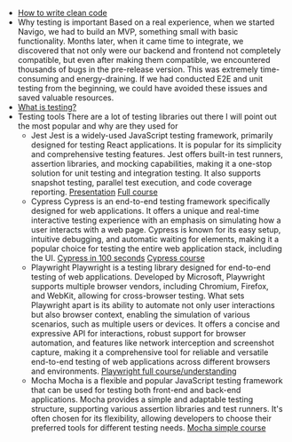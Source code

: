 * [How to write clean code](https://www.youtube.com/watch?v=MSq_DCRxOxw)
* Why testing is important
	  Based on a real experience, when we started Navigo, we had to build an MVP, something small with basic functionality. Months later, when it came time to integrate, we discovered that not only were our backend and frontend not completely compatible, but even after making them compatible, we encountered thousands of bugs in the pre-release version. This was extremely time-consuming and energy-draining. If we had conducted E2E and unit testing from the beginning, we could have avoided these issues and saved valuable resources.
* [What is testing?](https://www.guru99.com/application-testing.html)
* Testing tools
	There are a lot of testing libraries out there I will point out the most popular and why are they used for
	* Jest
		Jest is a widely-used JavaScript testing framework, primarily designed for testing React applications. It is popular for its simplicity and comprehensive testing features. Jest offers built-in test runners, assertion libraries, and mocking capabilities, making it a one-stop solution for unit testing and integration testing. It also supports snapshot testing, parallel test execution, and code coverage reporting.
		[Presentation](https://www.youtube.com/watch?v=FgnxcUQ5vho)
		[Full course](https://www.youtube.com/watch?v=7r4xVDI2vho)
	* Cypress
		Cypress is an end-to-end testing framework specifically designed for web applications. It offers a unique and real-time interactive testing experience with an emphasis on simulating how a user interacts with a web page. Cypress is known for its easy setup, intuitive debugging, and automatic waiting for elements, making it a popular choice for testing the entire web application stack, including the UI.
		[Cypress in 100 seconds](https://www.youtube.com/watch?v=BQqzfHQkREo)
		[Cypress course](https://www.youtube.com/watch?v=u8vMu7viCm8)
	* Playwright
		Playwright is a testing library designed for end-to-end testing of web applications. Developed by Microsoft, Playwright supports multiple browser vendors, including Chromium, Firefox, and WebKit, allowing for cross-browser testing. What sets Playwright apart is its ability to automate not only user interactions but also browser context, enabling the simulation of various scenarios, such as multiple users or devices. It offers a concise and expressive API for interactions, robust support for browser automation, and features like network interception and screenshot capture, making it a comprehensive tool for reliable and versatile end-to-end testing of web applications across different browsers and environments.
		[Playwright full course/understanding](https://www.youtube.com/watch?v=4_m3HsaNwOE&list=PLhW3qG5bs-L9sJKoT1LC5grGT77sfW0Z8)
	* Mocha
		Mocha is a flexible and popular JavaScript testing framework that can be used for testing both front-end and back-end applications. Mocha provides a simple and adaptable testing structure, supporting various assertion libraries and test runners. It's often chosen for its flexibility, allowing developers to choose their preferred tools for different testing needs.
		[Mocha simple course](https://www.youtube.com/watch?v=CoQNtq5z7Bo&list=PLgbtO1Bcz4C-vU0JLfDBsZGbSUdNX4mQ8&index=6)
